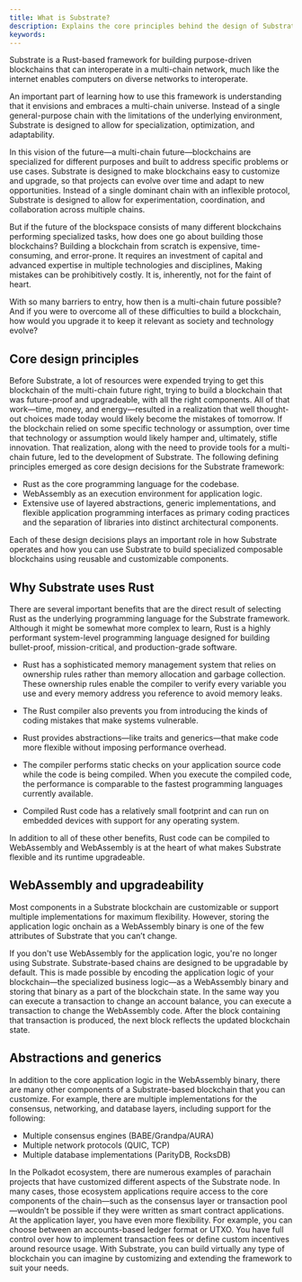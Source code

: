 ```yaml
---
title: What is Substrate?
description: Explains the core principles behind the design of Substrate and how the design decisions informed the technologies used.
keywords:
---
```


Substrate is a Rust-based framework for building purpose-driven blockchains that can interoperate in a multi-chain network, much like the internet enables computers on diverse networks to interoperate.

An important part of learning how to use this framework is understanding that it envisions and embraces a multi-chain universe.
Instead of a single general-purpose chain with the limitations of the underlying environment, Substrate is designed to allow for specialization, optimization, and adaptability.

In this vision of the future—a multi-chain future—blockchains are specialized for different purposes and built to address specific problems or use cases.
Substrate is designed to make blockchains easy to customize and upgrade, so that projects can evolve over time and adapt to new opportunities. 
Instead of a single dominant chain with an inflexible protocol, Substrate is designed to allow for experimentation, coordination, and collaboration across multiple chains.

But if the future of the blockspace consists of many different blockchains performing specialized tasks, how does one go about building those blockchains?
Building a blockchain from scratch is expensive, time-consuming, and error-prone. It requires an investment of capital and advanced expertise in multiple technologies and disciplines, Making mistakes can be prohibitively costly.
It is, inherently, not for the faint of heart.

With so many barriers to entry, how then is a multi-chain future possible?
And if you were to overcome all of these difficulties to build a blockchain, how would you upgrade it to keep it relevant as society and technology evolve? 

## Core design principles

Before Substrate, a lot of resources were expended trying to get this blockchain of the multi-chain future right, trying to build a blockchain that was future-proof and upgradeable, with all the right components.
All of that work—time, money, and energy—resulted in a realization that well thought-out choices made today would likely become the mistakes of tomorrow. If the blockchain relied on some specific technology or assumption, over time that technology or assumption would likely hamper and, ultimately, stifle innovation. 
That realization, along with the need to provide tools for a multi-chain future, led to the development of Substrate. The following defining principles emerged as core design decisions for the Substrate framework:

- Rust as the core programming language for the codebase.
- WebAssembly as an execution environment for application logic.
- Extensive use of layered abstractions, generic implementations, and flexible application programming interfaces as primary coding practices and the separation of libraries into distinct architectural components.

Each of these design decisions plays an important role in how Substrate operates and how you can use Substrate to build specialized composable blockchains using reusable and customizable components.

## Why Substrate uses Rust

There are several important benefits that are the direct result of selecting Rust as the underlying programming language for the Substrate framework.
Although it might be somewhat more complex to learn, Rust is a highly performant system-level programming language designed for building bullet-proof, mission-critical, and production-grade software.

- Rust has a sophisticated memory management system that relies on ownership rules rather than memory allocation and garbage collection. 
   These ownership rules enable the compiler to verify every variable you use and every memory address you reference to avoid memory leaks.

- The Rust compiler also prevents you from introducing the kinds of coding mistakes that make systems vulnerable.

- Rust provides abstractions—like traits and generics—that make code more flexible without imposing performance overhead. 

- The compiler performs static checks on your application source code while the code is being compiled. 
   When you execute the compiled code, the performance is comparable to the fastest programming languages currently available.

- Compiled Rust code has a relatively small footprint and can run on embedded devices with support for any operating system.

In addition to all of these other benefits, Rust code can be compiled to WebAssembly and WebAssembly is at the heart of what makes Substrate flexible and its runtime upgradeable.

## WebAssembly and upgradeability

Most components in a Substrate blockchain are customizable or support multiple implementations for maximum flexibility.
However, storing the application logic onchain as a WebAssembly binary is one of the few attributes of Substrate that you can’t change.

If you don't use WebAssembly for the application logic, you're no longer using Substrate.
Substrate-based chains are designed to be upgradable by default. 
This is made possible by encoding the application logic of your blockchain—the specialized business logic—as a WebAssembly binary and storing that binary as a part of the blockchain state. 
In the same way you can execute a transaction to change an account balance, you can execute a transaction to change the WebAssembly code. 
After the block containing that transaction is produced, the next block reflects the updated blockchain state.

## Abstractions and generics

In addition to the core application logic in the WebAssembly binary, there are many other components of a Substrate-based blockchain that you can customize. 
For example, there are multiple implementations for the consensus, networking, and database layers, including support for the following:

- Multiple consensus engines (BABE/Grandpa/AURA)
- Multiple network protocols (QUIC, TCP)
- Multiple database implementations (ParityDB, RocksDB)

In the Polkadot ecosystem, there are numerous examples of parachain projects that have customized different aspects of the Substrate node. 
In many cases, those ecosystem applications require access to the core components of the chain—such as the consensus layer or transaction pool—wouldn’t be possible if they were written as smart contract applications.
At the application layer, you have even more flexibility. 
For example, you can choose between an accounts-based ledger format or UTXO. 
You have full control over how to implement transaction fees or define custom incentives around resource usage.
With Substrate, you can build virtually any type of blockchain you can imagine by customizing and extending the framework to suit your needs.
